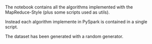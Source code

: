 The notebook contains all the algorithms implemented with the MapReduce-Style (plus some scripts used as utils). 

Instead each algorithm implemente in PySpark is contained in a single script.

The dataset has been generated with a random generator.
